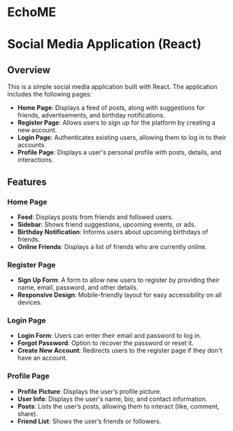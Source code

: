 # EchoME

<h1>Social Media Application (React)</h1>

<h2>Overview</h2>
<p>This is a simple social media application built with React. The application includes the following pages:</p>

<ul>
    <li><strong>Home Page</strong>: Displays a feed of posts, along with suggestions for friends, advertisements, and birthday notifications.</li>
    <li><strong>Register Page</strong>: Allows users to sign up for the platform by creating a new account.</li>
    <li><strong>Login Page</strong>: Authenticates existing users, allowing them to log in to their accounts.</li>
    <li><strong>Profile Page</strong>: Displays a user's personal profile with posts, details, and interactions.</li>
</ul>

<h2>Features</h2>

<h3>Home Page</h3>
<ul>
    <li><strong>Feed</strong>: Displays posts from friends and followed users.</li>
    <li><strong>Sidebar</strong>: Shows friend suggestions, upcoming events, or ads.</li>
    <li><strong>Birthday Notification</strong>: Informs users about upcoming birthdays of friends.</li>
    <li><strong>Online Friends</strong>: Displays a list of friends who are currently online.</li>
</ul>

<h3>Register Page</h3>
<ul>
    <li><strong>Sign Up Form</strong>: A form to allow new users to register by providing their name, email, password, and other details.</li>
    <li><strong>Responsive Design</strong>: Mobile-friendly layout for easy accessibility on all devices.</li>
</ul>

<h3>Login Page</h3>
<ul>
    <li><strong>Login Form</strong>: Users can enter their email and password to log in.</li>
    <li><strong>Forgot Password</strong>: Option to recover the password or reset it.</li>
    <li><strong>Create New Account</strong>: Redirects users to the register page if they don't have an account.</li>
</ul>

<h3>Profile Page</h3>
<ul>
    <li><strong>Profile Picture</strong>: Displays the user’s profile picture.</li>
    <li><strong>User Info</strong>: Displays the user's name, bio, and contact information.</li>
    <li><strong>Posts</strong>: Lists the user’s posts, allowing them to interact (like, comment, share).</li>
    <li><strong>Friend List</strong>: Shows the user’s friends or followers.</li>
</ul>


